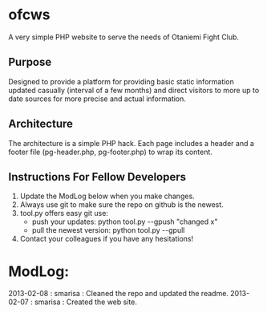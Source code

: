 # ofcws

A very simple PHP website to serve the needs of Otaniemi Fight Club.


## Purpose

Designed to provide a platform for providing basic static information updated casually (interval of a few months) and direct visitors to more up to date sources for more precise and actual information.


## Architecture

The architecture is a simple PHP hack. Each page includes a header and a footer file (pg-header.php, pg-footer.php) to wrap its content.


## Instructions For Fellow Developers

1. Update the ModLog below when you make changes.
2. Always use git to make sure the repo on github is the newest.
3. tool.py offers easy git use:
	* push your updates:  python tool.py --gpush "changed x"
	* pull the newest version:  python tool.py --gpull
4. Contact your colleagues if you have any hesitations!


# ModLog:
2013-02-08 : smarisa : Cleaned the repo and updated the readme.
2013-02-07 : smarisa : Created the web site.
